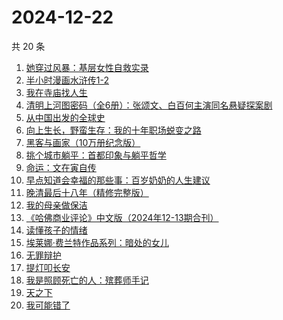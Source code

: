 # 2024-12-22

共 20 条

<!-- BEGIN WEREAD -->
<!-- 最后更新时间 2024-12-22 00:01:04 +0800 -->
1. [她穿过风暴：基层女性自救实录](https://weread.qq.com/web/bookDetail/b7b32fe0813ab9707g016a76)
1. [半小时漫画水浒传1-2](https://weread.qq.com/web/bookDetail/72f32e70813ab97d4g019946)
1. [我在寺庙找人生](https://weread.qq.com/web/bookDetail/a8132ad0813ab979cg015ab8)
1. [清明上河图密码（全6册）：张颂文、白百何主演同名悬疑探案剧](https://weread.qq.com/web/bookDetail/54432ff05c8966544e5bbfe)
1. [从中国出发的全球史](https://weread.qq.com/web/bookDetail/4d932f90813ab97d4g0180b1)
1. [向上生长，野蛮生存：我的十年职场蜕变之路](https://weread.qq.com/web/bookDetail/327325b0813ab9717g014fa0)
1. [黑客与画家（10万册纪念版）](https://weread.qq.com/web/bookDetail/5b9328f05dd9fb5b922d1eb)
1. [挑个城市躺平：首都印象与躺平哲学](https://weread.qq.com/web/bookDetail/2b832bf0813ab96f1g014e0f)
1. [命运：文在寅自传](https://weread.qq.com/web/bookDetail/f1b32ae0716e8160f1b348c)
1. [早点知道会幸福的那些事：百岁奶奶的人生建议](https://weread.qq.com/web/bookDetail/ae932cf0813ab950fg0198ae)
1. [晚清最后十八年（精修完整版）](https://weread.qq.com/web/bookDetail/787328c0813ab9683g0195cf)
1. [我的母亲做保洁](https://weread.qq.com/web/bookDetail/96932cc0813ab8676g01623c)
1. [《哈佛商业评论》中文版（2024年12-13期合刊）](https://weread.qq.com/web/bookDetail/30e32800813ab97fbg018c8c)
1. [读懂孩子的情绪](https://weread.qq.com/web/bookDetail/41532ac071e5d3f241572c4)
1. [埃莱娜·费兰特作品系列：暗处的女儿](https://weread.qq.com/web/bookDetail/42132f80813ab9720g0102e1)
1. [无罪辩护](https://weread.qq.com/web/bookDetail/2c232da0813ab9726g01820e)
1. [提灯叩长安](https://weread.qq.com/web/bookDetail/49232380813ab9707g014133)
1. [我是照顾死亡的人：殡葬师手记](https://weread.qq.com/web/bookDetail/c0f324a0813ab96c5g01137b)
1. [天之下](https://weread.qq.com/web/bookDetail/4de326a0721770aa4de95f4)
1. [我可能错了](https://weread.qq.com/web/bookDetail/253321f0813ab96fcg010512)
<!-- END WEREAD -->